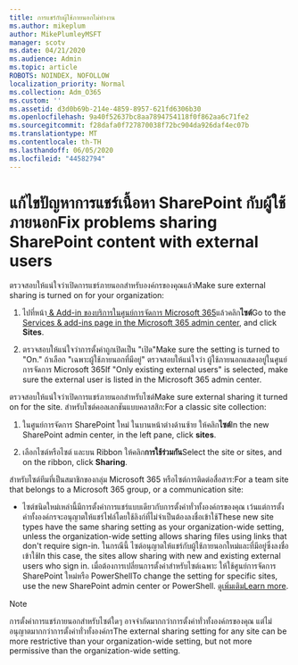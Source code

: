 ```yaml
---
title: การแชร์กับผู้ใช้ภายนอกไม่ทํางาน
ms.author: mikeplum
author: MikePlumleyMSFT
manager: scotv
ms.date: 04/21/2020
ms.audience: Admin
ms.topic: article
ROBOTS: NOINDEX, NOFOLLOW
localization_priority: Normal
ms.collection: Adm_O365
ms.custom: ''
ms.assetid: d3d0b69b-214e-4859-8957-621fd6306b30
ms.openlocfilehash: 9a40f52637bc8aa7894754118f0f862aa6c71fe2
ms.sourcegitcommit: f28dafa0f727870038f72bc904da926daf4ec07b
ms.translationtype: MT
ms.contentlocale: th-TH
ms.lasthandoff: 06/05/2020
ms.locfileid: "44582794"
---
```

# <a name="fix-problems-sharing-sharepoint-content-with-external-users"></a><span data-ttu-id="698ed-102">แก้ไขปัญหาการแชร์เนื้อหา SharePoint กับผู้ใช้ภายนอก</span><span class="sxs-lookup"><span data-stu-id="698ed-102">Fix problems sharing SharePoint content with external users</span></span>

<span data-ttu-id="698ed-103">ตรวจสอบให้แน่ใจว่าเปิดการแชร์ภายนอกสําหรับองค์กรของคุณแล้ว</span><span class="sxs-lookup"><span data-stu-id="698ed-103">Make sure external sharing is turned on for your organization:</span></span>
  
1. <span data-ttu-id="698ed-104">ไปที่หน้า[ &amp; Add-in ของบริการในศูนย์การจัดการ Microsoft 365](https://portal.office.com/adminportal/home#/Settings/ServicesAndAddIns)แล้วคลิก**ไซต์**</span><span class="sxs-lookup"><span data-stu-id="698ed-104">Go to the [Services &amp; add-ins page in the Microsoft 365 admin center](https://portal.office.com/adminportal/home#/Settings/ServicesAndAddIns), and click **Sites**.</span></span>
    
2. <span data-ttu-id="698ed-105">ตรวจสอบให้แน่ใจว่าการตั้งค่าถูกเปิดเป็น "เปิด"</span><span class="sxs-lookup"><span data-stu-id="698ed-105">Make sure the setting is turned to "On."</span></span> <span data-ttu-id="698ed-106">ถ้าเลือก "เฉพาะผู้ใช้ภายนอกที่มีอยู่" ตรวจสอบให้แน่ใจว่า ผู้ใช้ภายนอกแสดงอยู่ในศูนย์การจัดการ Microsoft 365</span><span class="sxs-lookup"><span data-stu-id="698ed-106">If "Only existing external users" is selected, make sure the external user is listed in the Microsoft 365 admin center.</span></span>
    
<span data-ttu-id="698ed-107">ตรวจสอบให้แน่ใจว่าเปิดการแชร์ภายนอกสําหรับไซต์</span><span class="sxs-lookup"><span data-stu-id="698ed-107">Make sure external sharing it turned on for the site.</span></span> <span data-ttu-id="698ed-108">สําหรับไซต์คอลเลกชันแบบคลาสสิก:</span><span class="sxs-lookup"><span data-stu-id="698ed-108">For a classic site collection:</span></span>
  
1. <span data-ttu-id="698ed-109">ในศูนย์การจัดการ SharePoint ใหม่ ในบานหน้าต่างด้านซ้าย ให้คลิก**ไซต์**</span><span class="sxs-lookup"><span data-stu-id="698ed-109">In the new SharePoint admin center, in the left pane, click **sites**.</span></span>
    
2. <span data-ttu-id="698ed-110">เลือกไซต์หรือไซต์ และบน Ribbon ให้คลิก**การใช้ร่วมกัน**</span><span class="sxs-lookup"><span data-stu-id="698ed-110">Select the site or sites, and on the ribbon, click **Sharing**.</span></span>
    
<span data-ttu-id="698ed-111">สําหรับไซต์ทีมที่เป็นสมาชิกของกลุ่ม Microsoft 365 หรือไซต์การติดต่อสื่อสาร:</span><span class="sxs-lookup"><span data-stu-id="698ed-111">For a team site that belongs to a Microsoft 365 group, or a communication site:</span></span>
  
- <span data-ttu-id="698ed-112">ไซต์ชนิดใหม่เหล่านี้มีการตั้งค่าการแชร์แบบเดียวกับการตั้งค่าทั่วทั้งองค์กรของคุณ เว้นแต่การตั้งค่าทั้งองค์กรจะอนุญาตให้แชร์ไฟล์โดยใช้ลิงก์ที่ไม่จําเป็นต้องลงชื่อเข้าใช้</span><span class="sxs-lookup"><span data-stu-id="698ed-112">These new site types have the same sharing setting as your organization-wide setting, unless the organization-wide setting allows sharing files using links that don't require sign-in.</span></span> <span data-ttu-id="698ed-113">ในกรณีนี้ ไซต์อนุญาตให้แชร์กับผู้ใช้ภายนอกใหม่และที่มีอยู่ซึ่งลงชื่อเข้าใช้</span><span class="sxs-lookup"><span data-stu-id="698ed-113">In this case, the sites allow sharing with new and existing external users who sign in.</span></span> <span data-ttu-id="698ed-114">เมื่อต้องการเปลี่ยนการตั้งค่าสําหรับไซต์เฉพาะ ให้ใช้ศูนย์การจัดการ SharePoint ใหม่หรือ PowerShell</span><span class="sxs-lookup"><span data-stu-id="698ed-114">To change the setting for specific sites, use the new SharePoint admin center or PowerShell.</span></span> <span data-ttu-id="698ed-115">[ดูเพิ่มเติม](https://go.microsoft.com/fwlink/?linkid=871863)</span><span class="sxs-lookup"><span data-stu-id="698ed-115">[Learn more](https://go.microsoft.com/fwlink/?linkid=871863).</span></span>
    
> [!NOTE]
> <span data-ttu-id="698ed-116">การตั้งค่าการแชร์ภายนอกสําหรับไซต์ใดๆ อาจจํากัดมากกว่าการตั้งค่าทั่วทั้งองค์กรของคุณ แต่ไม่อนุญาตมากกว่าการตั้งค่าทั่วทั้งองค์กร</span><span class="sxs-lookup"><span data-stu-id="698ed-116">The external sharing setting for any site can be more restrictive than your organization-wide setting, but not more permissive than the organization-wide setting.</span></span> 
  


